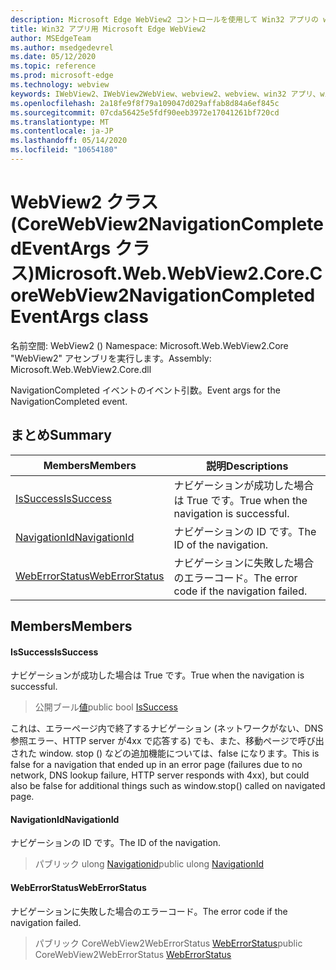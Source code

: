 ```yaml
---
description: Microsoft Edge WebView2 コントロールを使用して Win32 アプリの web コンテンツをホストする
title: Win32 アプリ用 Microsoft Edge WebView2
author: MSEdgeTeam
ms.author: msedgedevrel
ms.date: 05/12/2020
ms.topic: reference
ms.prod: microsoft-edge
ms.technology: webview
keywords: IWebView2、IWebView2WebView、webview2、webview、win32 アプリ、win32、edge、ICoreWebView2、ICoreWebView2Controller、browser control、edge html
ms.openlocfilehash: 2a18fe9f8f79a109047d029affab8d84a6ef845c
ms.sourcegitcommit: 07cda56425e5fdf90eeb3972e17041261bf720cd
ms.translationtype: MT
ms.contentlocale: ja-JP
ms.lasthandoff: 05/14/2020
ms.locfileid: "10654180"
---
```

# <span data-ttu-id="45208-104">WebView2 クラス (CoreWebView2NavigationCompletedEventArgs クラス)</span><span class="sxs-lookup"><span data-stu-id="45208-104">Microsoft.Web.WebView2.Core.CoreWebView2NavigationCompletedEventArgs class</span></span> 

<span data-ttu-id="45208-105">名前空間: WebView2 () </span><span class="sxs-lookup"><span data-stu-id="45208-105">Namespace: Microsoft.Web.WebView2.Core</span></span>\
<span data-ttu-id="45208-106">"WebView2" アセンブリを実行します。</span><span class="sxs-lookup"><span data-stu-id="45208-106">Assembly: Microsoft.Web.WebView2.Core.dll</span></span>

<span data-ttu-id="45208-107">NavigationCompleted イベントのイベント引数。</span><span class="sxs-lookup"><span data-stu-id="45208-107">Event args for the NavigationCompleted event.</span></span>

## <span data-ttu-id="45208-108">まとめ</span><span class="sxs-lookup"><span data-stu-id="45208-108">Summary</span></span>

 <span data-ttu-id="45208-109">Members</span><span class="sxs-lookup"><span data-stu-id="45208-109">Members</span></span>                        | <span data-ttu-id="45208-110">説明</span><span class="sxs-lookup"><span data-stu-id="45208-110">Descriptions</span></span>
--------------------------------|---------------------------------------------
[<span data-ttu-id="45208-111">IsSuccess</span><span class="sxs-lookup"><span data-stu-id="45208-111">IsSuccess</span></span>](#issuccess) | <span data-ttu-id="45208-112">ナビゲーションが成功した場合は True です。</span><span class="sxs-lookup"><span data-stu-id="45208-112">True when the navigation is successful.</span></span>
[<span data-ttu-id="45208-113">NavigationId</span><span class="sxs-lookup"><span data-stu-id="45208-113">NavigationId</span></span>](#navigationid) | <span data-ttu-id="45208-114">ナビゲーションの ID です。</span><span class="sxs-lookup"><span data-stu-id="45208-114">The ID of the navigation.</span></span>
[<span data-ttu-id="45208-115">WebErrorStatus</span><span class="sxs-lookup"><span data-stu-id="45208-115">WebErrorStatus</span></span>](#weberrorstatus) | <span data-ttu-id="45208-116">ナビゲーションに失敗した場合のエラーコード。</span><span class="sxs-lookup"><span data-stu-id="45208-116">The error code if the navigation failed.</span></span>

## <span data-ttu-id="45208-117">Members</span><span class="sxs-lookup"><span data-stu-id="45208-117">Members</span></span>

#### <span data-ttu-id="45208-118">IsSuccess</span><span class="sxs-lookup"><span data-stu-id="45208-118">IsSuccess</span></span> 

<span data-ttu-id="45208-119">ナビゲーションが成功した場合は True です。</span><span class="sxs-lookup"><span data-stu-id="45208-119">True when the navigation is successful.</span></span>

> <span data-ttu-id="45208-120">公開ブール[値](#issuccess)</span><span class="sxs-lookup"><span data-stu-id="45208-120">public bool [IsSuccess](#issuccess)</span></span>

<span data-ttu-id="45208-121">これは、エラーページ内で終了するナビゲーション (ネットワークがない、DNS 参照エラー、HTTP server が4xx で応答する) でも、また、移動ページで呼び出された window. stop () などの追加機能については、false になります。</span><span class="sxs-lookup"><span data-stu-id="45208-121">This is false for a navigation that ended up in an error page (failures due to no network, DNS lookup failure, HTTP server responds with 4xx), but could also be false for additional things such as window.stop() called on navigated page.</span></span>

#### <span data-ttu-id="45208-122">NavigationId</span><span class="sxs-lookup"><span data-stu-id="45208-122">NavigationId</span></span> 

<span data-ttu-id="45208-123">ナビゲーションの ID です。</span><span class="sxs-lookup"><span data-stu-id="45208-123">The ID of the navigation.</span></span>

> <span data-ttu-id="45208-124">パブリック ulong [Navigationid](#navigationid)</span><span class="sxs-lookup"><span data-stu-id="45208-124">public ulong [NavigationId](#navigationid)</span></span>

#### <span data-ttu-id="45208-125">WebErrorStatus</span><span class="sxs-lookup"><span data-stu-id="45208-125">WebErrorStatus</span></span> 

<span data-ttu-id="45208-126">ナビゲーションに失敗した場合のエラーコード。</span><span class="sxs-lookup"><span data-stu-id="45208-126">The error code if the navigation failed.</span></span>

> <span data-ttu-id="45208-127">パブリック CoreWebView2WebErrorStatus [WebErrorStatus](#weberrorstatus)</span><span class="sxs-lookup"><span data-stu-id="45208-127">public CoreWebView2WebErrorStatus [WebErrorStatus](#weberrorstatus)</span></span>

